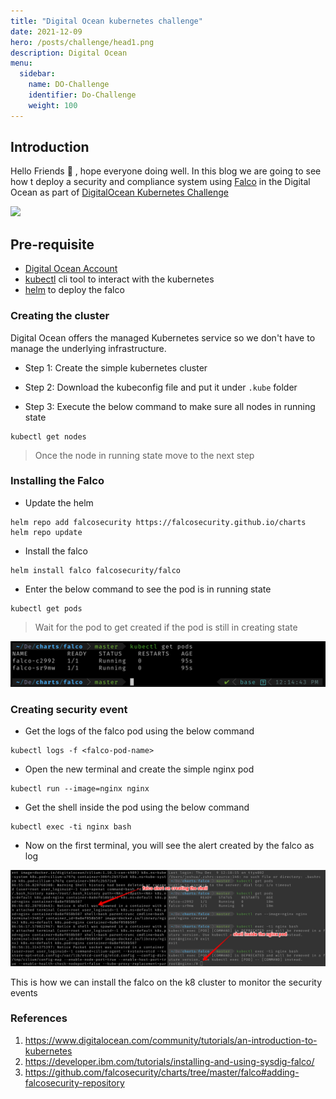 ```yaml
---
title: "Digital Ocean kubernetes challenge"
date: 2021-12-09
hero: /posts/challenge/head1.png
description: Digital Ocean 
menu:
  sidebar:
    name: DO-Challenge
    identifier: Do-Challenge
    weight: 100
---
```


## Introduction
Hello Friends 👋 , hope everyone doing well. In this blog we are going to see how t deploy a security and compliance system using [Falco](https://falco.org/)  in the Digital Ocean as part of [DigitalOcean Kubernetes Challenge](https://www.digitalocean.com/community/pages/kubernetes-challenge)

![](2021-12-09-12-35-39.png)
## Pre-requisite 

- [Digital Ocean Account](https://cloud.digitalocean.com/)
- [kubectl](https://kubernetes.io/docs/tasks/tools/) cli tool to interact with the kubernetes
- [helm](https://helm.sh/docs/intro/install/) to deploy the falco 

### Creating the cluster

Digital Ocean offers the managed Kubernetes service so we don't have to manage the underlying infrastructure. 

* Step 1: Create the simple kubernetes cluster

* Step 2: Download the kubeconfig file and put it under `.kube` folder 

* Step 3: Execute the below command to make sure all nodes in running state 

```
kubectl get nodes
```

> Once the node in running state move to the next step 

### Installing the Falco

* Update the helm

```
helm repo add falcosecurity https://falcosecurity.github.io/charts
helm repo update
```
* Install the falco 

```
helm install falco falcosecurity/falco
```

* Enter the below command to see the pod is in running state 

```
kubectl get pods
```
> Wait for the pod to get created  if the pod is still in creating state


![](2021-12-09-12-15-42.png)

### Creating security event 

* Get the logs of the falco pod using the below command 

```
kubectl logs -f <falco-pod-name>
```

* Open the new terminal and create the simple nginx pod

```
kubectl run --image=nginx nginx
```

* Get the shell inside the pod using the below command 

```
kubectl exec -ti nginx bash
```

* Now on the first terminal, you will see the alert created by the falco as log 


![](2021-12-09-12-28-34.png)

This is how we can install the falco on the k8 cluster to monitor the security events
### References

1. https://www.digitalocean.com/community/tutorials/an-introduction-to-kubernetes
2. https://developer.ibm.com/tutorials/installing-and-using-sysdig-falco/
3. https://github.com/falcosecurity/charts/tree/master/falco#adding-falcosecurity-repository